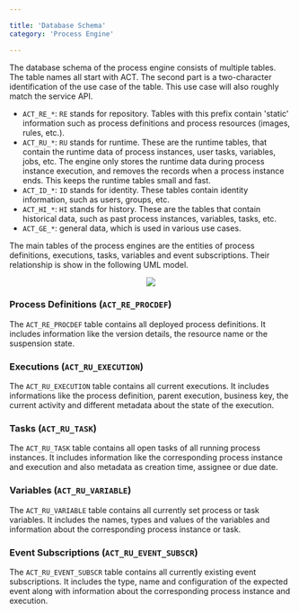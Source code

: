 ```yaml
---

title: 'Database Schema'
category: 'Process Engine'

---
```


The database schema of the process engine consists of multiple tables.
The table names all start with ACT. The second part is a two-character
identification of the use case of the table. This use case will also roughly
match the service API.

* `ACT_RE_*`: `RE` stands for repository. Tables with this prefix contain 'static' information such as process definitions and process resources (images, rules, etc.).
* `ACT_RU_*`: `RU` stands for runtime. These are the runtime tables, that contain the runtime data of process instances, user tasks, variables, jobs, etc. The engine only stores the runtime data during process instance execution, and removes the records when a process instance ends. This keeps the runtime tables small and fast.
* `ACT_ID_*`: `ID` stands for identity. These tables contain identity information, such as users, groups, etc.
* `ACT_HI_*`: `HI` stands for history. These are the tables that contain historical data, such as past process instances, variables, tasks, etc.
* `ACT_GE_*`: general data, which is used in various use cases.

The main tables of the process engines are the entities of process definitions, executions, tasks, variables and
event subscriptions. Their relationship is show in the following UML model.

<center><img class="img-responsive" src="ref:asset:/guides/user-guide/assets/img/database-schema.png"/></center>

### Process Definitions (`ACT_RE_PROCDEF`)

The `ACT_RE_PROCDEF` table contains all deployed process definitions. It
includes information like the version details, the resource name or the
suspension state.

### Executions (`ACT_RU_EXECUTION`)

The `ACT_RU_EXECUTION` table contains all current executions. It includes
informations like the process definition, parent execution, business key, the
current activity and different metadata about the state of the execution.

### Tasks (`ACT_RU_TASK`)

The `ACT_RU_TASK` table contains all open tasks of all running process
instances. It includes information like the corresponding process instance and
execution and also metadata as creation time, assignee or due date.

### Variables (`ACT_RU_VARIABLE`)

The `ACT_RU_VARIABLE` table contains all currently set process or task
variables. It includes the names, types and values of the variables and
information about the corresponding process instance or task.

### Event Subscriptions (`ACT_RU_EVENT_SUBSCR`)

The `ACT_RU_EVENT_SUBSCR` table contains all currently existing event
subscriptions.  It includes the type, name and configuration of the expected
event along with information about the corresponding process instance and
execution.
